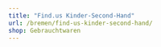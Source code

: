 ```yaml
---
title: "Find.us Kinder-Second-Hand"
url: /bremen/find-us-kinder-second-hand/
shop: Gebrauchtwaren
---
```

